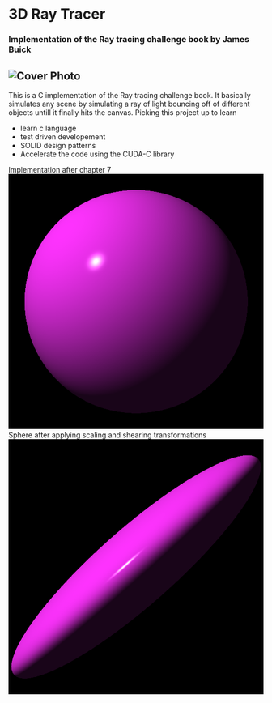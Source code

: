 # 3D Ray Tracer 
### Implementation of the Ray tracing challenge book by James Buick
![Cover Photo](https://imgs.search.brave.com/X5xKM4UJfU2XEjybw6VG3Lg4q5a3dRdysd4tHjwmbhI/rs:fit:860:0:0/g:ce/aHR0cHM6Ly9sZWFy/bmluZy5vcmVpbGx5/LmNvbS9saWJyYXJ5/L2NvdmVyLzk3ODE2/ODA1MDY3NzgvMjUw/dy8)
---- 

This is a C implementation of the Ray tracing challenge book. It basically simulates any scene by simulating a ray of light bouncing off of different objects untill it finally hits the canvas. 
Picking this project up to learn 
- learn c language
- test driven developement
- SOLID design patterns
- Accelerate the code using the CUDA-C library

Implementation after chapter 7
![Sphere](ray_tracer/pngs/sphere.png)
Sphere after applying scaling and shearing transformations
![Transformed Sphere](ray_tracer/pngs/sphere_transformed.png)
